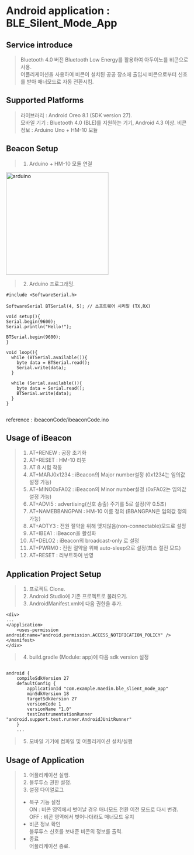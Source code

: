 
Android application : BLE_Silent_Mode_App
=================================================================================================================================
Service introduce
---------------------------------------------------------------------------------------------------------------------------------
>Bluetooth 4.0 버전 Bluetooth Low Energy를 활용하여 아두이노를 비콘으로 사용.  
어플리케이션을 사용하여 비콘이 설치된 공공 장소에 출입시 비콘으로부터 신호를 받아 매너모드로 자동 전환시킴.


Supported Platforms
---------------------------------------------------------------------------------------------------------------------------------
>라이브러리 : Android Oreo 8.1 (SDK version 27).  
모바일 기기 : Bluetooth 4.0 (BLE)를 지원하는 기기, Android 4.3 이상.
비콘 정보 : Arduino Uno + HM-10 모듈  


Beacon Setup
---------------------------------------------------------------------------------------------------------------------------------
>1. Arduino + HM-10 모듈 연결
<img width="280" alt="arduino" src="https://user-images.githubusercontent.com/37177670/41099310-19d17a98-6a99-11e8-8b62-c9d0dfd3208e.png">  

>2. Arduino 프로그래밍.  
~~~  
#include <SoftwareSerial.h>

SoftwareSerial BTSerial(4, 5); // 소프트웨어 시리얼 (TX,RX)

void setup(){
Serial.begin(9600);
Serial.println("Hello!");

BTSerial.begin(9600);
}

void loop(){
  while (BTSerial.available()){
    byte data = BTSerial.read();
    Serial.write(data);
  }  

  while (Serial.available()){
    byte data = Serial.read();
    BTSerial.write(data);
  }
}
  
~~~
reference : ibeaconCode/ibeaconCode.ino

Usage of iBeacon
---------------------------------------------------------------------------------------------------------------------------------
>1. AT+RENEW : 공장 초기화  
>2. AT+RESET : HM-10 리붓  
>3. AT ß 시험 작동  
>4. AT+MARJ0x1234 : iBeacon의 Major number설정 (0x1234는 임의값 설정 가능)  
>5. AT+MINO0xFA02 : iBeacon의 Minor number설정 (0xFA02는 임의값 설정 가능)  
>6. AT+ADVI5 : advertising(신호 송출) 주기를 5로 설정(약 0.5초)  
>7. AT+NAMEBBANGPAN : HM-10 이름 정의 (BBANGPAN은 임의값 정의 가능)  
>8. AT+ADTY3 : 전원 절약을 위해 맺지않음(non-connectable)모드로 설정  
>9. AT+IBEA1 : iBeacon을 활성화  
>10. AT+DELO2 : iBeacon의 broadcast-only 로 설정  
>11. AT+PWRM0 : 전원 절약을 위해 auto-sleep으로 설정(최소 절전 모드)  
>12. AT+RESET : 리부트하여 반영  

Application Project Setup
---------------------------------------------------------------------------------------------------------------------------------
>1. 프로젝트 Clone.  
>2. Android Studio에 기존 프로젝트로 불러오기.  
>3. AndroidManifest.xml에 다음 권한을 추가.  
~~~
<div>
...
</application>
    <uses-permission android:name="android.permission.ACCESS_NOTIFICATION_POLICY" />
</manifest>
</div>
~~~
>4. build.gradle (Module: app)에 다음 sdk version 설정
~~~  

android {
    compileSdkVersion 27
    defaultConfig {
        applicationId "com.example.maedin.ble_slient_mode_app"
        minSdkVersion 18
        targetSdkVersion 27
        versionCode 1
        versionName "1.0"
        testInstrumentationRunner "android.support.test.runner.AndroidJUnitRunner"
    }
    ...  

~~~
>5. 모바일 기기에 컴파일 및 어플리케이션 설치/실행  

Usage of Application
---------------------------------------------------------------------------------------------------------------------------------
>1. 어플리케이션 실행.  
>2. 블루투스 권한 설정.  
>3. 설정 다이얼로그  
>- 복구 기능 설정  
>ON : 비콘 영역에서 벗어날 경우 매너모드 전환 이전 모드로 다시 변경.  
>OFF : 비콘 영역에서 벗어나더라도 매너모드 유지  
>- 비콘 정보 확인  
>블루투스 신호를 보내준 비콘의 정보를 출력.  
>- 종료  
>어플리케이션 종료.   
